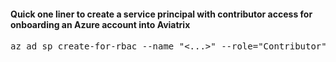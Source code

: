 #### Quick one liner to create a service principal with contributor access for onboarding an Azure account into Aviatrix

<pre lang= >
az ad sp create-for-rbac --name "<...>" --role="Contributor" --scopes="/subscriptions/<...>
</pre>

